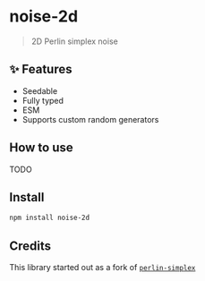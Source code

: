 # noise-2d

> 2D Perlin simplex noise

## :sparkles: Features
 
  - Seedable
  - Fully typed
  - ESM
  - Supports custom random generators
  
## How to use

TODO

## Install

```sh
npm install noise-2d
```

## Credits

This library started out as a fork of [`perlin-simplex`](https://github.com/davidguttman/perlin-simplex)
